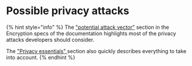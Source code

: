 # Possible privacy attacks

{% hint style="info" %}
The ["potential attack vector"](../../../overview-ecosystem-and-technology/techstack/privacy-technology/theoretical-attacks/) section in the Encryption specs of the documentation highlights most of the privacy attacks developers should consider.



The ["Privacy essentials" ](../../secret-contract-fundamentals/privacy-essentials.md)section also quickly describes everything to take into account.
{% endhint %}
